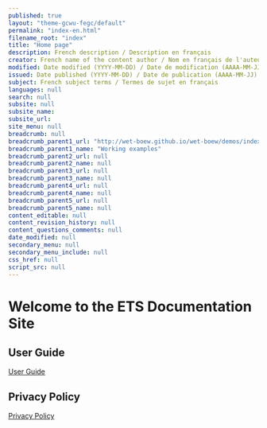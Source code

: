 ```yaml
---
published: true
layout: "theme-gcwu-fegc/default"
permalink: "index-en.html"
filename_root: "index"
title: "Home page"
description: French description / Description en français
creator: French name of the content author / Nom en français de l'auteur du contenu
modified: Date modified (YYYY-MM-DD) / Date de modification (AAAA-MM-JJ)
issued: Date published (YYYY-MM-DD) / Date de publication (AAAA-MM-JJ)
subject: French subject terms / Termes de sujet en français
languages: null
search: null
subsite: null
subsite_name:
subsite_url:
site_menu: null
breadcrumb: null
breadcrumb_parent1_url: "http://wet-boew.github.io/wet-boew/demos/index-eng.html"
breadcrumb_parent1_name: "Working examples"
breadcrumb_parent2_url: null
breadcrumb_parent2_name: null
breadcrumb_parent3_url: null
breadcrumb_parent3_name: null
breadcrumb_parent4_url: null
breadcrumb_parent4_name: null
breadcrumb_parent5_url: null
breadcrumb_parent5_name: null
content_editable: null
content_revision_history: null
content_questions_comments: null
date_modified: null
secondary_menu: null
secondary_menu_include: null
css_href: null
script_src: null
---
```

# Welcome to the ETS Documentation Site

## User Guide

[User Guide](User%20Guide/Intro.md)

## Privacy Policy

[Privacy Policy](privacypolicy.md)